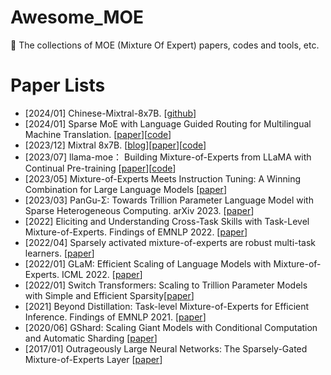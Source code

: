 # Awesome_MOE
:rocket: The collections of MOE (Mixture Of Expert) papers, codes and tools, etc.

# Paper Lists
- [2024/01] Chinese-Mixtral-8x7B. [[github](https://github.com/HIT-SCIR/Chinese-Mixtral-8x7B)]
- [2024/01] Sparse MoE with Language Guided Routing for Multilingual Machine Translation. [[paper](https://openreview.net/pdf?id=ySS7hH1smL)][[code](https://openreview.net/forum?id=ySS7hH1smL)]
- [2023/12] Mixtral 8x7B. [[blog](https://mistral.ai/news/mixtral-of-experts/)][[paper](https://arxiv.org/pdf/2401.04088.pdf)][[code](https://github.com/mistralai/mistral-src)]
- [2023/07] llama-moe： Building Mixture-of-Experts from LLaMA with Continual Pre-training [[paper](https://github.com/pjlab-sys4nlp/llama-moe/blob/main/docs/LLaMA_MoE.pdf)][[code](https://github.com/pjlab-sys4nlp/llama-moe)]
- [2023/05] Mixture-of-Experts Meets Instruction Tuning: A Winning Combination for Large Language Models [[paper](https://arxiv.org/abs/2305.14705)]
- [2023/03] PanGu-Σ: Towards Trillion Parameter Language Model with Sparse Heterogeneous Computing. arXiv 2023. [[paper](https://arxiv.org/abs/2303.10845)]
- [2022] Eliciting and Understanding Cross-Task Skills with Task-Level Mixture-of-Experts. Findings of EMNLP 2022. [[paper](https://aclanthology.org/2022.findings-emnlp.189.pdf)]
- [2022/04] Sparsely activated mixture-of-experts are robust multi-task learners. [[paper]()]
- [2022/01] GLaM: Efficient Scaling of Language Models with Mixture-of-Experts. ICML 2022. [[paper](https://arxiv.org/abs/2112.06905)]
- [2022/01] Switch Transformers: Scaling to Trillion Parameter Models with Simple and Efficient Sparsity[[paper](https://jmlr.org/papers/volume23/21-0998/21-0998.pdf)]
- [2021] Beyond Distillation: Task-level Mixture-of-Experts for Efficient Inference. Findings of EMNLP 2021. [[paper](https://arxiv.org/abs/2110.03742)]
- [2020/06] GShard: Scaling Giant Models with Conditional Computation and Automatic Sharding [[paper](https://arxiv.org/abs/2006.16668)]
- [2017/01] Outrageously Large Neural Networks: The Sparsely-Gated Mixture-of-Experts Layer [[paper](https://arxiv.org/abs/1701.06538)]
